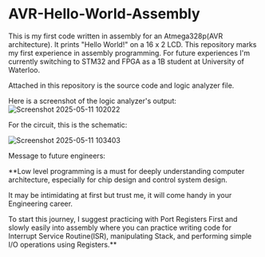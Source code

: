 # AVR-Hello-World-Assembly

This is my first code written in assembly for an Atmega328p(AVR architecture). It prints "Hello World!" on a 16 x 2 LCD. This repository marks my first experience in assembly programming. For future experiences I'm currently switching to STM32 and FPGA as a 1B student at University of Waterloo.

Attached in this repository is the source code and logic analyzer file.

Here is a screenshot of the logic analyzer's output:
![Screenshot 2025-05-11 102022](https://github.com/user-attachments/assets/ac91f676-0505-4110-9192-8763d2154939)

For the circuit, this is the schematic:

![Screenshot 2025-05-11 103403](https://github.com/user-attachments/assets/7a56162d-0ba0-4b13-bae2-6a952c9926b5)

Message to future engineers:

**Low level programming is a must for deeply understanding computer architecture, especially for chip design and control system design. 

It may be intimidating at first but trust me, it will come handy in your Engineering career.

To start this journey, I suggest practicing with Port Registers First and slowly easily into assembly where you can practice writing code for  
Interrupt Service Routine(ISR), manipulating Stack, and performing simple I/O operations using Registers.**

